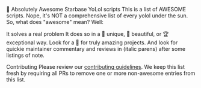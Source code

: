🚀 Absolutely Awesome Starbase YoLol scripts
This is a list of AWESOME scripts. Nope, it's NOT a comprehensive list of every yolol under the sun. So, what does "awesome" mean? Well:

It solves a real problem
It does so in a 🦄 unique, 🦋 beautiful, or 🏆 exceptional way. 
Look for a 🚀 for truly amazing projects. And look for quickie maintainer commentary and reviews in (italic parens) after some listings of note.

Contributing
Please review our [contributing guidelines](contributing.md). We keep this list fresh by requiring all PRs to remove one or more non-awesome entries from this list. 

